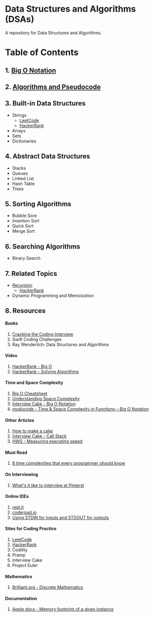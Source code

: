 # Data Structures and Algorithms (DSAs)

A repository for Data Structures and Algorithms. 

# Table of Contents 

## 1. [Big O Notation](https://github.com/alexpaul/Big-O-Notation) 

## 2. [Algorithms and Pseudocode](https://github.com/alexpaul/Algorithms-and-Pseudocode)

## 3. Built-in Data Structures

* Strings 
   * [LeetCode](https://leetcode.com/tag/string/)
   * [HackerRank](https://www.hackerrank.com/domains/algorithms/strings/page/1)
* Arrays 
* Sets
* Dictionaries

## 4. Abstract Data Structures

* Stacks 
* Queues 
* Linked List 
* Hash Table 
* Trees 

## 5. Sorting Algorithms

* Bubble Sore 
* Insertion Sort 
* Quick Sort 
* Merge Sort

## 6. Searching Algorithms

* Binary Search 

## 7. Related Topics 

* [Recursion]()
  * [HackerRank](https://www.hackerrank.com/domains/algorithms?filters%5Bsubdomains%5D%5B%5D=recursion)
* Dynamic Programming and Memoization 

## 8. Resources


#### Books 

1. [Cracking the Coding Interview](http://www.crackingthecodinginterview.com/)
1. Swift Coding Challenges
1. Ray Wenderlich: Data Structures and Algorithms


#### Video 

1. [HackerRank - Big O](https://www.youtube.com/watch?v=v4cd1O4zkGw&list=LL&index=26&t=17s)
1. [HackerRank - Solving Algorithms](https://www.youtube.com/watch?v=GKgAVjJxh9w&list=LL&index=27&t=0s)


#### Time and Space Complexity  

1. [Big O Cheatsheet](https://www.bigocheatsheet.com/)
1. [Understanding Space Complexity](https://www.baeldung.com/cs/space-complexity)
1. [Interview Cake - Big O Notation](https://www.interviewcake.com/article/python/big-o-notation-time-and-space-complexity?)
1. [moducode - Time & Space Complexity in Functions – Big O Notation](https://moducode.com/blog/time-space-complexity-functions-big-o-notation/)


#### Other Articles 

1. [How to make a cake](https://www.bhg.com/recipes/how-to/bake/how-to-make-a-cake/)
1. [Interview Cake - Call Stack](https://www.interviewcake.com/concept/java/call-stack)
1. [HWS - Measuring executing speed](https://www.hackingwithswift.com/example-code/system/measuring-execution-speed-using-cfabsolutetimegetcurrent)


#### Must Read 

1. [8 time complexities that every programmer should know](https://adrianmejia.com/most-popular-algorithms-time-complexity-every-programmer-should-know-free-online-tutorial-course/)


#### On Interviewing 

1. [What's it like to interview at Pinterst](https://medium.com/pinterest-engineering/what-its-like-to-interview-at-pinterest-e40f05a018f9)


#### Online IDEs 

1. [repl.it](https://repl.it/~)
1. [coderpad.io](https://coderpad.io/)
1. [Using STDIN for inputs and STDOUT for outputs](https://support.hackerrank.com/hc/en-us/articles/219617888-Using-STDIN-for-inputs-and-STDOUT-for-outputs)


#### Sites for Coding Practice

1. [LeetCode](https://leetcode.com/)
1. [HackerRank](https://www.hackerrank.com/dashboard)
1. Codility 
1. Pramp 
1. Interview Cake 
1. Project Euler


#### Mathematics 

1. [Brilliant.org - Discrete Mathematics](https://brilliant.org/wiki/discrete-mathematics/#:~:text=Discrete%20mathematics%20is%20the%20study,can%20be%20finite%20or%20infinite)


#### Documentation 

1. [Apple docs - Memory footprint of a given instance](https://developer.apple.com/documentation/swift/memorylayout/2486283-size)
 

      

